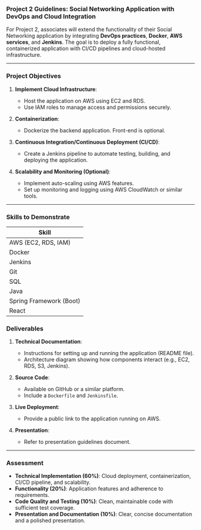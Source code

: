 ### **Project 2 Guidelines: Social Networking Application with DevOps and Cloud Integration**

For Project 2, associates will extend the functionality of their Social Networking application by integrating **DevOps practices**, **Docker**, **AWS services**, and **Jenkins**. The goal is to deploy a fully functional, containerized application with CI/CD pipelines and cloud-hosted infrastructure.

---

### **Project Objectives**

1. **Implement Cloud Infrastructure**:
   - Host the application on AWS using EC2 and RDS.
   - Use IAM roles to manage access and permissions securely.

2. **Containerization**:
   - Dockerize the backend application. Front-end is optional.

3. **Continuous Integration/Continuous Deployment (CI/CD)**:
   - Create a Jenkins pipeline to automate testing, building, and deploying the application.

4. **Scalability and Monitoring (Optional)**:
   - Implement auto-scaling using AWS features.
   - Set up monitoring and logging using AWS CloudWatch or similar tools.

---

### **Skills to Demonstrate**
| **Skill**               
|--------------------------
| AWS (EC2, RDS, IAM)      
| Docker                   
| Jenkins                  
| Git                      
| SQL                      
| Java                     
| Spring Framework (Boot)  
| React                    

### **Deliverables**

1. **Technical Documentation**:
   - Instructions for setting up and running the application (README file).
   - Architecture diagram showing how components interact (e.g., EC2, RDS, S3, Jenkins).

2. **Source Code**:
   - Available on GitHub or a similar platform.
   - Include a `Dockerfile` and `Jenkinsfile`.

3. **Live Deployment**:
   - Provide a public link to the application running on AWS.

4. **Presentation**:
   - Refer to presentation guidelines document.

---

### **Assessment**

- **Technical Implementation (60%)**: Cloud deployment, containerization, CI/CD pipeline, and scalability.
- **Functionality (20%)**: Application features and adherence to requirements.
- **Code Quality and Testing (10%)**: Clean, maintainable code with sufficient test coverage.
- **Presentation and Documentation (10%)**: Clear, concise documentation and a polished presentation.
